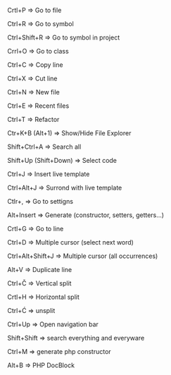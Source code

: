 Crtl+P => Go to file

Ctrl+R => Go to symbol 

Ctrl+Shift+R => Go to symbol in project

Crrl+O => Go to class

Ctrl+C => Copy line

Ctrl+X => Cut line

Ctrl+N => New file

Ctrl+E => Recent files

Ctrl+T => Refactor

Ctr+K+B (Alt+1) => Show/Hide File Explorer

Shift+Ctrl+A => Search all

Shift+Up (Shift+Down) => Select code

Ctrl+J => Insert live template

Ctrl+Alt+J => Surrond with live template

Ctlr+, => Go to settigns

Alt+Insert => Generate (constructor, setters, getters...)

Crtl+G => Go to line

Ctrl+D => Multiple cursor (select next word)

Ctrl+Alt+Shift+J => Multiple cursor (all occurrences)

Alt+V => Duplicate line

Ctrl+Č => Vertical split

Crtl+H => Horizontal split

Ctrl+Ć => unsplit

Ctrl+Up => Open navigation bar

Shift+Shift => search everything and everyware

Ctrl+M => generate php constructor

Alt+B => PHP DocBlock
